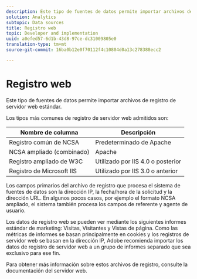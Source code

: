 ```yaml
---
description: Este tipo de fuentes de datos permite importar archivos de registro de servidor web estándar.
solution: Analytics
subtopic: Data sources
title: Registro web
topic: Developer and implementation
uuid: a0efed57-6d1b-43d8-97ce-dc31009805e0
translation-type: tm+mt
source-git-commit: 16ba0b12e0f70112f4c10804d0a13c278388ecc2

---
```



# Registro web

Este tipo de fuentes de datos permite importar archivos de registro de servidor web estándar.

Los tipos más comunes de registro de servidor web admitidos son:

| Nombre de columna | Descripción |
|--- |--- |
| Registro común de NCSA | Predeterminado de Apache |
| NCSA ampliado (combinado) | Apache |
| Registro ampliado de W3C | Utilizado por IIS 4.0 o posterior |
| Registro de Microsoft IIS | Utilizado por IIS 3.0 o anterior |

Los campos primarios del archivo de registro que procesa el sistema de fuentes de datos son la dirección IP, la fecha/hora de la solicitud y la dirección URL. En algunos pocos casos, por ejemplo el formato NCSA ampliado, el sistema también procesa los campos de referente y agente de usuario.

Los datos de registro web se pueden ver mediante los siguientes informes estándar de marketing: Visitas, Visitantes y Vistas de página. Como las métricas de informes se basan principalmente en cookies y los registros de servidor web se basan en la dirección IP, Adobe recomienda importar los datos de registro de servidor web a un grupo de informes separado que sea exclusivo para ese fin.

Para obtener más información sobre estos archivos de registro, consulte la documentación del servidor web.
